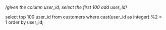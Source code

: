 /*given the column user_id, select the first 100 odd user_id*/

select top 100 user_id from customers where cast(user_id as integer) %2  = 1 order by user_id;
